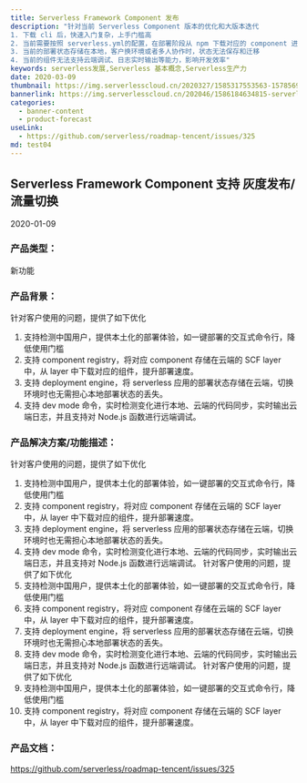 ```yaml
---
title: Serverless Framework Component 发布
description: "针对当前 Serverless Component 版本的优化和大版本迭代
1. 下载 cli 后，快速入门复杂，上手门槛高
2. 当前需要按照 serverless.yml的配置，在部署阶段从 npm 下载对应的 component 进行部署，影响部署效率
3. 当前的部署状态存储在本地，客户换环境或者多人协作时，状态无法保存和迁移
4. 当前的组件无法支持云端调试、日志实时输出等能力，影响开发效率"
keywords: serverless发展,Serverless 基本概念,Serverless生产力
date: 2020-03-09
thumbnail: https://img.serverlesscloud.cn/2020327/1585317553563-1578569597879-website.png 
bannerlink: https://img.serverlesscloud.cn/202046/1586184634815-serverless-component%E5%8F%91%E5%B8%833banner.png 
categories:
  - banner-content 
  - product-forecast
useLink: 
  - https://github.com/serverless/roadmap-tencent/issues/325 
md: test04
---
```

## **Serverless Framework Component 支持 灰度发布/流量切换**

2020-01-09

### **产品类型**：
新功能

### **产品背景**：
针对客户使用的问题，提供了如下优化
1. 支持检测中国用户，提供本土化的部署体验，如一键部署的交互式命令行，降低使用门槛
2. 支持 component registry，将对应 component 存储在云端的 SCF layer 中，从 layer 中下载对应的组件，提升部署速度。
3. 支持 deployment engine，将 serverless 应用的部署状态存储在云端，切换环境时也无需担心本地部署状态的丢失。
4. 支持 dev mode 命令，实时检测变化进行本地、云端的代码同步，实时输出云端日志，并且支持对 Node.js 函数进行远端调试。

### **产品解决方案/功能描述**：
针对客户使用的问题，提供了如下优化
1. 支持检测中国用户，提供本土化的部署体验，如一键部署的交互式命令行，降低使用门槛
2. 支持 component registry，将对应 component 存储在云端的 SCF layer 中，从 layer 中下载对应的组件，提升部署速度。
3. 支持 deployment engine，将 serverless 应用的部署状态存储在云端，切换环境时也无需担心本地部署状态的丢失。
4. 支持 dev mode 命令，实时检测变化进行本地、云端的代码同步，实时输出云端日志，并且支持对 Node.js 函数进行远端调试。
针对客户使用的问题，提供了如下优化
1. 支持检测中国用户，提供本土化的部署体验，如一键部署的交互式命令行，降低使用门槛
2. 支持 component registry，将对应 component 存储在云端的 SCF layer 中，从 layer 中下载对应的组件，提升部署速度。
3. 支持 deployment engine，将 serverless 应用的部署状态存储在云端，切换环境时也无需担心本地部署状态的丢失。
4. 支持 dev mode 命令，实时检测变化进行本地、云端的代码同步，实时输出云端日志，并且支持对 Node.js 函数进行远端调试。
针对客户使用的问题，提供了如下优化
1. 支持检测中国用户，提供本土化的部署体验，如一键部署的交互式命令行，降低使用门槛
2. 支持 component registry，将对应 component 存储在云端的 SCF layer 中，从 layer 中下载对应的组件，提升部署速度。


### **产品文档**：
https://github.com/serverless/roadmap-tencent/issues/325




